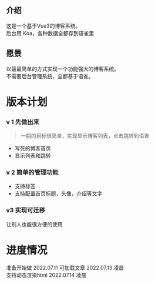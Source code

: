 ## 介绍
这是一个基于Vue3的博客系统。  
后台用 Koa，各种数据全都存到语雀里  
## 愿景
以最最简单的方式实现一个功能强大的博客系统。    
不需要后台管理系统，全都基于语雀。  

# 版本计划
### v 1  先做出来
> 一期的目标很简单，实现显示博客列表，点击跳转到语雀  
- 写死的博客首页
- 显示列表和跳转

### v 2  简单的管理功能
- 支持标签  
- 支持配置首页标题，头像，介绍等文字  

### v3   实现可迁移
让别人也能很方便的使用


# 进度情况 
准备开始做  2022.07.11
可加载文章  2022.07.13 凌晨   
支持动态渲染html 2022.07.14 凌晨